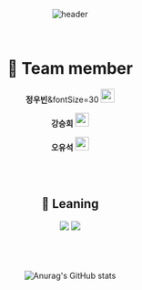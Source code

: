 <div align="center">

![header](https://capsule-render.vercel.app/api?type=waving&color=gradient&height=300&section=header&text=OSS%20TEAM%203&fontSize=70)




<!--
**betrayedpeople/betrayedpeople** is a ✨ _special_ ✨ repository because its `README.md` (this file) appears on your GitHub profile.

Here are some ideas to get you started:

- 🔭 I’m currently working on ...
- 🌱 I’m currently learning ...
- 👯 I’m looking to collaborate on ...
- 🤔 I’m looking for help with ...
- 💬 Ask me about ...
- 📫 How to reach me: ...
- 😄 Pronouns: ...
- ⚡ Fun fact: ...
-->
<br>

 

# :bust_in_silhouette: Team member
 __정우빈__&fontSize=30  <a href="https://github.com/emptyfriendship"><img src="https://img.shields.io/badge/emptyfriendship-181717?style=flat-square&logo=GitHub&logoColor=white" height="24px"/></a>   
 
 __강승희__  <a href="https://github.com/seungheekk"><img src="https://img.shields.io/badge/seungheekk-181717?style=flat-square&logo=GitHub&logoColor=white" height="24px"/></a>
 
 __오유석__  <a href="https://github.com/oys7636"><img src="https://img.shields.io/badge/oys7636-181717?style=flat-square&logo=GitHub&logoColor=white" height="24px"/></a>


 
<br>
<br>
 
## **:book: Leaning**
 
<img src="https://img.shields.io/badge/Git-F05032?style=for-the-badge&logo=Git&logoColor=ffffff"/>
 
<img src="https://img.shields.io/badge/GitHub-181717?style=for-the-badge&logo=GitHub&logoColor=ffffff"/>




<br> <br>
　　　　　　　　　　　　　　　　　　　　　　　　　　　　　　　　![Anurag's GitHub stats](https://github-readme-stats.vercel.app/api?username=betrayedpeople&show_icons=true&theme=radical)
